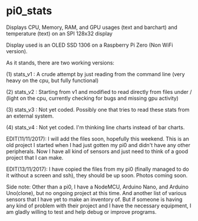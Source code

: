 # pi0_stats
Displays CPU, Memory, RAM, and GPU usages (text and barchart) and temperature (text) on an SPI 128x32 display

Display used is an OLED SSD 1306 on a Raspberry Pi Zero (Non WiFi version).

As it stands, there are two working versions:

(1) stats_v1 : A crude attempt by just reading from the command line (very heavy on the cpu, but fully functional)

(2) stats_v2 : Starting from v1 and modified to read directly from files under / (light on the cpu, currently checking for bugs and missing gpu activity)

(3) stats_v3 : Not yet coded. Possibly one that tries to read these stats from an external system.

(4) stats_v4 : Not yet coded. I'm thinking line charts instead of bar charts.

EDIT(11/11/2017): I will add the files soon, hopefully this weekend. This is an old project I started when I had just gotten my pi0 and didn't have any other peripherals. Now I have all kind of sensors and just need to think of a good project that I can make.

EDIT(13/11/2017): I have copied the files from my pi0 (finally managed to do it without a screen and ssh), they should be up soon. Photos coming soon.


Side note: Other than a pi0, I have a NodeMCU, Arduino Nano, and Arduino Uno(clone), but no ongoing project at this time. And another list of various sensors that I have yet to make an inventory of. But if someone is having any kind of problem with their project and I have the necessary equipment, I am gladly willing to test and help debug or improve programs.
